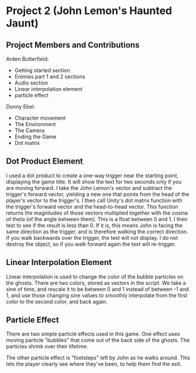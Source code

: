 # Project 2 (John Lemon's Haunted Jaunt)

## Project Members and Contributions

Arden Butterfield: 
- Getting started section
- Enimies part 1 and 2 sections
- Audio section
- Linear interpolation element
- particle effect

Donny Ebel:
- Character movement
- The Environment
- The Camera
- Ending the Game
- Dot matrix


## Dot Product Element

I used a dot product to create a one-way trigger near the starting point, displaying the game title. It will show the text for two seconds only if you are moving forward. I take the John Lemon's vector and subtract the trigger's forward vector, yielding a new one that points from the head of the player's vector to the trigger's. I then call Unity's dot matrix function with the trigger's forward vector and the head-to-head vector. This function returns the magnitudes of those vectors multiplied together with the cosine of theta (of the angle between them). This is a float between 0 and 1. I then test to see if the result is less than 0. If it is, this means John is facing the same direction as the trigger, and is therefore walking the correct direction. If you walk backwards over the trigger, the text will not display. I do not destroy the object, so if you walk forward again the text will re-trigger.

## Linear Interpolation Element

Linear interpolation is used to change the color of the bubble particles on the ghosts. There are two colors, stored as vectors in the script. We take a sine of time, and rescale it to be between 0 and 1 instead of between -1 and 1, and use those changing sine values to smoothly interpolate from the first color to the second color, and back again.

## Particle Effect

There are two simple particle effects used in this game. One effect uses moving particle "bubbles" that come out of the back side of the ghosts. The particles shrink over their lifetime.

The other particle effect is "footsteps" left by John as he walks around. This lets the player clearly see where they've been, to help them find the exit.